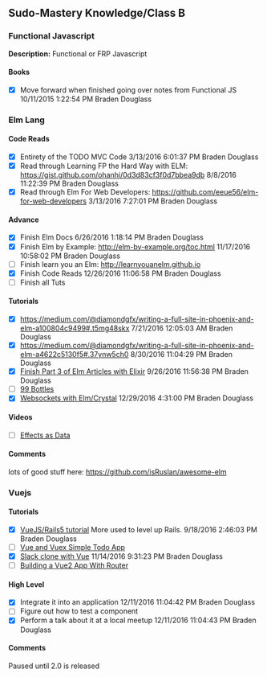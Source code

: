## Sudo-Mastery Knowledge/Class B

### Functional Javascript

**Description:**
Functional or FRP Javascript

#### Books

- [x] Move forward when finished going over notes from Functional JS 10/11/2015 1:22:54 PM Braden Douglass

### Elm Lang

#### Code Reads

- [x] Entirety of the TODO MVC Code 3/13/2016 6:01:37 PM Braden Douglass
- [x] Read through Learning FP the Hard Way with ELM: https://gist.github.com/ohanhi/0d3d83cf3f0d7bbea9db 8/8/2016 11:22:39 PM Braden Douglass
- [x] Read through Elm For Web Developers: https://github.com/eeue56/elm-for-web-developers 3/13/2016 7:27:01 PM Braden Douglass

#### Advance

- [x] Finish Elm Docs 6/26/2016 1:18:14 PM Braden Douglass
- [x] Finish Elm by Example: http://elm-by-example.org/toc.html 11/17/2016 10:58:02 PM Braden Douglass
- [ ] Finish learn you an Elm: http://learnyouanelm.github.io
- [x] Finish Code Reads 12/26/2016 11:06:58 PM Braden Douglass
- [ ] Finish all Tuts

#### Tutorials

- [x] https://medium.com/@diamondgfx/writing-a-full-site-in-phoenix-and-elm-a100804c9499#.t5mg48skx 7/21/2016 12:05:03 AM Braden Douglass
- [x] https://medium.com/@diamondgfx/writing-a-full-site-in-phoenix-and-elm-a4622c5130f5#.37ynw5ch0 8/30/2016 11:04:29 PM Braden Douglass
- [x] [Finish Part 3 of Elm Articles with Elixir](https://medium.com/@diamondgfx/writing-a-full-site-in-phoenix-and-elm-8f50ba4382a3#.nso3frxs1) 9/26/2016 11:56:38 PM Braden Douglass
- [ ] [99 Bottles](https://en.m.wikibooks.org/wiki/99_Elm_Problems)
- [x] [Websockets with Elm/Crystal](https://medium.com/@zenitram.oiram/a-beginners-guide-to-websockets-in-elm-and-crystal-8f510c28eb61#.3f25x82ce) 12/29/2016 4:31:00 PM Braden Douglass

#### Videos

- [ ] [Effects as Data](https://www.youtube.com/watch?v=6EdXaWfoslc)

#### Comments

lots of good stuff here: https://github.com/isRuslan/awesome-elm

### Vuejs

#### Tutorials

- [x] [VueJS/Rails5 tutorial](https://ksylvest.com/posts/2016-09-07/augmenting-a-ruby-on-rails-app-with-vue-js) More used to level up Rails. 9/18/2016 2:46:03 PM Braden Douglass
- [ ] [Vue and Vuex Simple Todo App](https://medium.com/@paadams/build-a-simple-todo-app-with-vue-js-1778ae175514#.t91jpkxok)
- [x] [Slack clone with Vue](https://medium.com/building-a-slack-clone-with-vue-js-and-kuzzle-io/building-a-slack-clone-with-vue-js-and-kuzzle-io-part-1-d0c56ef9e6cb#.e2wzdjhbf) 11/14/2016 9:31:23 PM Braden Douglass
- [ ] [Building a Vue2 App With Router](https://www.liquidlight.co.uk/blog/article/building-a-vue-v2-js-app-using-vue-router)

#### High Level

- [x] Integrate it into an application 12/11/2016 11:04:42 PM Braden Douglass
- [ ] Figure out how to test a component
- [x] Perform a talk about it at a local meetup 12/11/2016 11:04:43 PM Braden Douglass

#### Comments
Paused until 2.0 is released
